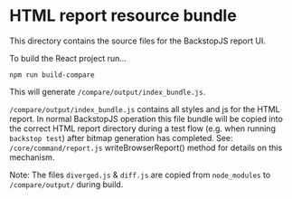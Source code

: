 HTML report resource bundle
====

This directory contains the source files for the BackstopJS report UI.

To build the React project run...

```
npm run build-compare
``` 

This will generate `/compare/output/index_bundle.js`.

`/compare/output/index_bundle.js` contains all styles and js for the HTML report.  In normal BackstopJS operation this file bundle will be copied into the correct HTML report directory during a test flow (e.g. when running `backstop test`) after bitmap generation has completed.  See: `/core/command/report.js` writeBrowserReport() method for details on this mechanism.

Note: The files `diverged.js` & `diff.js` are copied from `node_modules` to `/compare/output/` during build.
